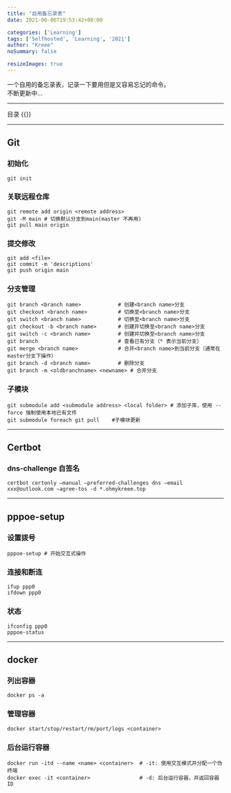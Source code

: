 ```yaml
---
title: "自用备忘录表"
date: 2021-06-06T19:53:42+08:00

categories: ['Learning']
tags: ['Selfhosted', 'Learning', '2021']
author: "Kreee"
noSummary: false

resizeImages: true
---
```

一个自用的备忘录表，记录一下要用但是又容易忘记的命令。   
不断更新中...

<!--more-->
-----
目录
{{<toc>}}

-----

## Git
### 初始化
```
git init
```
### 关联远程仓库
```
git remote add origin <remote address>
git -M main # 切换默认分支到main(master 不再用)
git pull main origin
```
### 提交修改
```
git add <file>
git commit -m 'descriptions'
git push origin main
```
### 分支管理
```
git branch <branch name>            # 创建<branch name>分支
git checkout <branch name>          # 切换至<branch name>分支
git switch <branch name>            # 切换至<branch name>分支
git checkout -b <branch name>       # 创建并切换至<branch name>分支
git switch -c <branch name>         # 创建并切换至<branch name>分支
git branch                          # 查看已有分支（* 表示当前分支）
git merge <branch name>             # 合并<branch name>到当前分支（通常在master分支下操作）
git branch -d <branch name>         # 删除分支
git branch -m <oldbranchname> <newname> # 合并分支
```
### 子模块
```
git submodule add <submodule address> <local folder> # 添加子库，使用 --force 强制使用本地已有文件
git submodule foreach git pull    #子模块更新
```

-----
## Certbot
### dns-challenge 自签名
```
certbot certonly –manual –preferred-challenges dns –email xxx@outlook.com –agree-tos -d *.ohmykreee.top
```

-----
## pppoe-setup
### 设置拨号
```
pppoe-setup # 开始交互式操作
```
### 连接和断连
```
ifup ppp0
ifdown ppp0
```
### 状态
```
ifconfig ppp0
pppoe-status
```

-----
## docker
### 列出容器
```
docker ps -a
```
### 管理容器
```
docker start/stop/restart/rm/port/logs <container>
```
### 后台运行容器
```
docker run -itd --name <name> <container>  # -it: 使用交互模式并分配一个伪终端
docker exec -it <container>                # -d: 后台运行容器，并返回容器ID
```